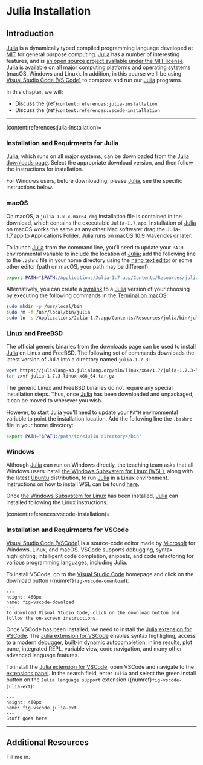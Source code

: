 # Julia Installation 

## Introduction
[Julia](https://julialang.org) is a dynamically typed compiled programming language developed at [MIT](https://julia.mit.edu) for general purpose computing. [Julia](https://julialang.org) has a number of interesting features, and is [an open source project available under the MIT license](https://github.com/JuliaLang/julia). [Julia](https://julialang.org) is available on all major computing platforms and operating sytstems (macOS, Windows and Linux). In addition, in this course we'll be using [Visual Studio Code (VS Code)](https://code.visualstudio.com) to compose and run our [Julia](https://julialang.org) programs.

In this chapter, we will:
* Discuss the {ref}`content:references:julia-installation`
* Discuss the {ref}`content:references:vscode-installation`

---

(content:references:julia-installation)=
### Installation and Requirments for Julia
[Julia](https://julialang.org), which runs on all major systems, can be downloaded from the [Julia downloads page](https://julialang.org/downloads/). Select the appropriate download version, and then follow the instructions for installation. 

For Windows users, before downloading, please [Julia](https://julialang.org), see the specific instructions below.

### macOS
On macOS, a ``julia-1.x.x-mac64.dmg`` installation file is contained in the download, which contains the executable ``Julia-1.7.app``. Installation of [Julia](https://julialang.org) on macOS works the same as any other Mac software: drag the Julia-1.7.app to Applications Folder. [Julia](https://julialang.org) runs on macOS 10.9 Mavericks or later.

To launch [Julia](https://julialang.org) from the command line, you'll need to update your ``PATH`` environmental variable to include the location of [Julia](https://julialang.org); add the following line to the ``.zshrc`` file in your home directory using the [nano text editor](https://www.nano-editor.org) or some other editor (path on macOS, your path may be different):

```zsh
export PATH="$PATH:/Applications/Julia-1.7.app/Contents/Resources/julia/bin"
```

Alternatively, you can create a [symlink](https://en.wikipedia.org/wiki/Symbolic_link) to a [Julia](https://julialang.org) version of your choosing by executing the following commands in the [Terminal on macOS](https://support.apple.com/guide/terminal/open-or-quit-terminal-apd5265185d-f365-44cb-8b09-71a064a42125/mac):

```zsh
sudo mkdir -p /usr/local/bin
sudo rm -f /usr/local/bin/julia
sudo ln -s /Applications/Julia-1.7.app/Contents/Resources/julia/bin/julia /usr/local/bin/julia
```

### Linux and FreeBSD
The official generic binaries from the downloads page can be used to install [Julia](https://julialang.org) on Linux and FreeBSD. The following set of commands downloads the latest version of Julia into a directory named ``julia-1.7.3``:

```bash
wget https://julialang-s3.julialang.org/bin/linux/x64/1.7/julia-1.7.3-linux-x86_64.tar.gz
tar zxvf julia-1.7.3-linux-x86_64.tar.gz
```

The generic Linux and FreeBSD binaries do not require any special installation steps. Thus, once [Julia](https://julialang.org) has been downloaded and unpackaged, it can be moved to wherever you wish. 

However, to start [Julia](https://julialang.org) you'll need to update your ``PATH`` environmental variable to point the installation location. Add the following line the `.bashrc` file in your home directory:

```bash
export PATH="$PATH:/path/to/<Julia directory>/bin"
```

### Windows
Although [Julia](https://julialang.org) can run on Windows directly, the teaching team asks that all Windows users install [the Windows Subsystem for Linux (WSL)](https://docs.microsoft.com/en-us/windows/wsl/about), along with the latest [Ubuntu](https://ubuntu.com) distribution, to run [Julia](https://julialang.org) in a Linux environment.  Instructions on how to install WSL can be found [here](https://docs.microsoft.com/en-us/windows/wsl/install).

Once [the Windows Subsystem for Linux](https://docs.microsoft.com/en-us/windows/wsl/about) has been installed, [Julia](https://julialang.org) can installed following the Linux instructions.

(content:references:vscode-installation)=
### Installation and Requirments for VSCode
[Visual Studio Code (VSCode)](https://code.visualstudio.com) is a source-code editor made by [Microsoft](https://www.microsoft.com/en-us/?ql=4) for Windows, Linux, and macOS. VSCode supports debugging, syntax highlighting, intelligent code completion, snippets, and code refactoring for various programming languages, including [Julia](https://julialang.org).

To install VSCode, go to the [Visual Studio Code](https://code.visualstudio.com) homepage and click on the download button ({numref}`fig-vscode-download`):


```{figure} ./figs/Fig-vscode-download.png
---
height: 460px
name: fig-vscode-download
---
To download Visual Studio Code, click on the download button and follow the on-screen instructions.
```

Once VSCode has been installed, we need to install the [Julia extension for VSCode](https://code.visualstudio.com/docs/languages/julia). The [Julia extension for VSCode](https://code.visualstudio.com/docs/languages/julia) enables syntax highligting, access to a modern debugger, built-in dynamic autocompletion, inline results, plot pane, integrated REPL, variable view, code navigation, and many other advanced language features.

To install the [Julia extension for VSCode](https://code.visualstudio.com/docs/languages/julia), open VSCode and navigate to the [extensions panel](https://code.visualstudio.com/docs/editor/extension-marketplace). In the search field, enter `Julia` and select the green install button on the `Julia language support` extension ({numref}`fig-vscode-julia-ext`):

```{figure} ./figs/Fig-vscode-julia-ext.png
---
height: 460px
name: fig-vscode-julia-ext
---
Stuff goes here
```

---

## Additional Resources
Fill me in.